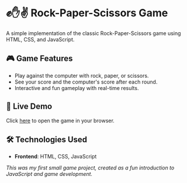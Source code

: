 # ✊✋✌️ **Rock-Paper-Scissors Game**

A simple implementation of the classic Rock-Paper-Scissors game using HTML, CSS, and JavaScript.

## 🎮 **Game Features**
- Play against the computer with rock, paper, or scissors.
- See your score and the computer's score after each round.
- Interactive and fun gameplay with real-time results.

## 🚀 **Live Demo**
Click [here](https://kostasbzn.github.io/Rock-paper-scissors) to open the game in your browser.

## 🛠 **Technologies Used**
- **Frontend**: HTML, CSS, JavaScript

*This was my first small game project, created as a fun introduction to JavaScript and game development.*


